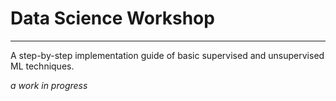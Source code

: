# Data Science Workshop

-----------------------------------------------------------
A step-by-step implementation guide of basic supervised and unsupervised ML techniques.

*a work in progress*
